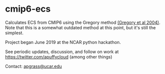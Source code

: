 # cmip6-ecs

Calculates ECS from CMIP6 using the Gregory method [(Gregory et al 2004)](https://agupubs.onlinelibrary.wiley.com/doi/full/10.1029/2003GL018747). Note that this is a somewhat outdated method at this point, but it's still the simplest. 

Project began June 2019 at the NCAR python hackathon. 

See periodic updates, discussion, and follow on work at https://twitter.com/apuffycloud (among other things)

Contact: apgrass@ucar.edu
